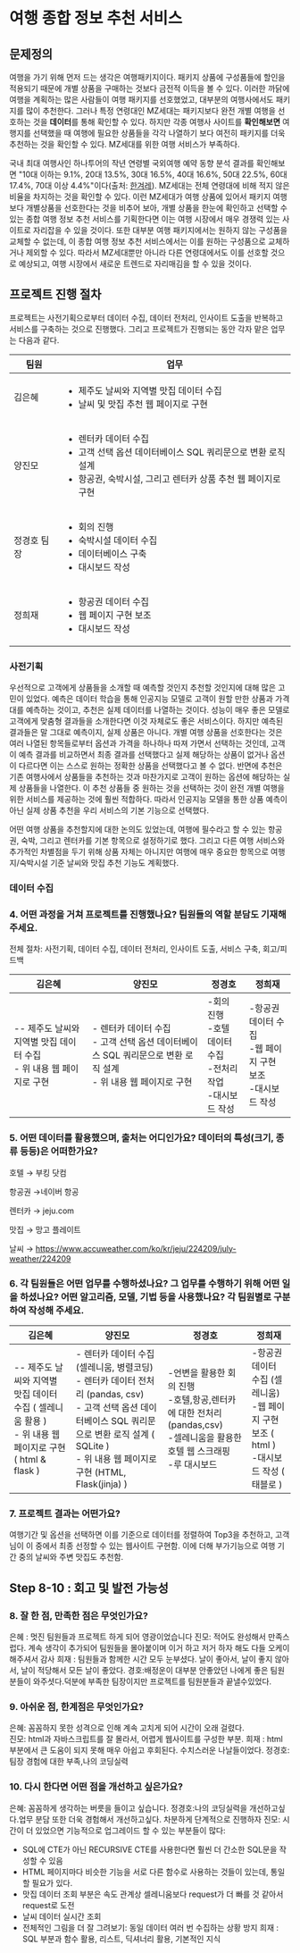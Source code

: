 # 여행 종합 정보 추천 서비스

## 문제정의
여행을 가기 위해 먼저 드는 생각은 여행패키지이다. 패키지 상품에 구성품들에 할인을 적용되기 때문에 개별 상품을 구매하는 것보다 금전적 이득을 볼 수 있다. 이러한 까닭에 여행을 계획하는 많은 사람들이 여행 패키지를 선호했었고, 대부분의 여행사에서도 패키지를 많이 추천한다. 그러나 특정 연령대인 MZ세대는 패키지보다 완전 개별 여행을 선호하는 것을 **데이터**를 통해 확인할 수 있다. 하지만 각종 여행사 사이트를 **확인해보면** 여행지를 선택했을 때 여행에 필요한 상품들을 각각 나열하기 보다 여전히 패키지를 더욱 추천하는 것을 확인할 수 있다. MZ세대를 위한 여행 서비스가 부족하다.

국내 최대 여행사인 하나투어의 작년 연령별 국외여행 예약 동향 분석 결과를 확인해보면 "10대 이하는 9.1%, 20대 13.5%, 30대 16.5%, 40대 16.6%, 50대 22.5%, 60대 17.4%, 70대 이상 4.4%"이다(출처: [한겨레](https://www.hani.co.kr/arti/economy/marketing/1076933.html)). MZ세대는 전체 연령대에 비해 적지 않은 비율을 차지하는 것을 확인할 수 있다. 이런 MZ세대가 여행 상품에 있어서 패키지 여행보다 개별상품을 선호한다는 것을 비추어 보아, 개별 상품을 한눈에 확인하고 선택할 수 있는 종합 여행 정보 추천 서비스를 기획한다면 이는 여행 시장에서 매우 경쟁력 있는 사이트로 자리잡을 수 있을 것이다. 또한 대부분 여행 패키지에서는 원하지 않는 구성품을 교체할 수 없는데, 이 종합 여행 정보 추천 서비스에서는 이를 원하는 구성품으로 교체하거나 제외할 수 있다. 따라서 MZ세대뿐만 아니라 다른 연령대에서도 이를 선호할 것으로 예상되고, 여행 시장에서 새로운 트렌드로 자리매김을 할 수 있을 것이다.

## 프로젝트 진행 절차
프로젝트는 사전기획으로부터 데이터 수집, 데이터 전처리, 인사이트 도출을 반복하고 서비스를 구축하는 것으로 진행했다. 그리고 프로젝트가 진행되는 동안 각자 맡은 업무는 다음과 같다.

팀원 | 업무
-- | --
김은혜 | <ul><li>제주도 날씨와 지역별 맛집 데이터 수집</li><li>날씨 및 맛집 추천 웹 페이지로 구현</li></ul>
양진모 | <ul><li>렌터카 데이터 수집</li><li>고객 선택 옵션 데이터베이스 SQL 쿼리문으로 변환 로직 설계</li><li>항공권, 숙박시설, 그리고 렌터카 상품 추천 웹 페이지로 구현</li></ul>
정경호 팀장 | <ul><li>회의 진행</li><li>숙박시설 데이터 수집</li><li>데이터베이스 구축</li><li>대시보드 작성</li></ul>
정희재 | <ul><li>항공권 데이터 수집</li><li>웹 페이지 구현 보조</li><li>대시보드 작성</li></ul>

### 사전기획
우선적으로 고객에게 상품들을 소개할 때 예측할 것인지 추천할 것인지에 대해 많은 고민이 있었다. 예측은 데이터 학습을 통해 인공지능 모델로 고객이 원할 만한 상품과 가격대를 예측하는 것이고, 추천은 실제 데이터를 나열하는 것이다. 성능이 매우 좋은 모델로 고객에게 맞춤형 결과들을 소개한다면 이것 자체로도 좋은 서비스이다. 하지만 예측된 결과들은 말 그대로 예측이지, 실제 상품은 아니다. 개별 여행 상품을 선호한다는 것은 여러 나열된 항목들로부터 옵션과 가격을 하나하나 따져 가면서 선택하는 것인데, 고객이 예측 결과를 비교하면서 최종 결과를 선택했다고 실제 해당하는 상품이 없거나 옵션이 다르다면 이는 스스로 원하는 정확한 상품을 선택했다고 볼 수 없다. 반면에 추천은 기존 여행사에서 상품들을 추천하는 것과 마찬가지로 고객이 원하는 옵션에 해당하는 실제 상품들을 나열한다. 이 추천 상품들 중 원하는 것을 선택하는 것이 완전 개별 여행을 위한 서비스를 제공하는 것에 훨씬 적합하다. 따라서 인공지능 모델을 통한 상품 예측이 아닌 실제 상품 추천을 우리 서비스의 기본 기능으로 선택했다.

어떤 여행 상품을 추천할지에 대한 논의도 있었는데, 여행에 필수라고 할 수 있는 항공권, 숙박, 그리고 렌터카를 기본 항목으로 설정하기로 했다. 그리고 다른 여행 서비스와 추가적인 차별점을 두기 위해 상품 자체는 아니지만 여행에 매우 중요한 항목으로 여행지/숙박시설 기준 날씨와 맛집 추천 기능도 계획했다.

### 데이터 수집

### 4. 어떤 과정을 거쳐 프로젝트를 진행했나요? 팀원들의 역할 분담도 기재해 주세요.
전체 절차: 사전기획, 데이터 수집, 데이터 전처리, 인사이트 도출, 서비스 구축, 회고/피드백

김은혜 | 양진모 | 정경호 | 정희재
-- | -- | -- | --
-- 제주도 날씨와 지역별 맛집 데이터 수집 <br> - 위 내용 웹 페이지로 구현 | - 렌터카 데이터 수집 <br> - 고객 선택 옵션 데이터베이스 SQL 쿼리문으로 변환 로직 설계 <br> - 위 내용 웹 페이지로 구현 | -회의 진행 <br> -호텔 데이터 수집 <br> -전처리 작업 <br> -대시보드 작성 | -항공권 데이터 수집 <br> -웹 페이지 구현 보조 <br> -대시보드 작성
### 5. 어떤 데이터를 활용했으며, 출처는 어디인가요? 데이터의 특성(크기, 종류 등등)은 어떠한가요?   
호텔 → 부킹 닷컴

항공권 →네이버 항공

렌터카 → jeju.com

맛집 → 망고 플레이트

날씨 → https://www.accuweather.com/ko/kr/jeju/224209/july-weather/224209
### 6. 각 팀원들은 어떤 업무를 수행하셨나요? 그 업무를 수행하기 위해 어떤 일을 하셨나요? 어떤 알고리즘, 모델, 기법 등을 사용했나요? 각 팀원별로 구분하여 작성해 주세요.  
김은혜 | 양진모 | 정경호 | 정희재
-- | -- | -- | --
-- 제주도 날씨와 지역별 맛집 데이터 수집 ( 셀레니움 활용 ) <br> - 위 내용 웹 페이지로 구현 ( html & flask ) | - 렌터카 데이터 수집 (셀레니움, 병렬코딩) <br> - 렌터카 데이터 전처리 (pandas, csv) <br> - 고객 선택 옵션 데이터베이스 SQL 쿼리문으로 변환 로직 설계 ( SQLite ) <br> - 위 내용 웹 페이지로 구현 (HTML, Flask(jinja) ) | -언변을 활용한 회의 진행 <br> -호텔,항공,렌터카에 대한 전처리(pandas,csv) <br> -셀레니움을 활용한 호텔 웹 스크래핑 <br> -루 대시보드 | -항공권 데이터 수집 (셀레니움) <br> -웹 페이지 구현 보조  ( html ) <br> -대시보드 작성 ( 태블로 )

### 7. 프로젝트 결과는 어떤가요?
여행기간 및 옵션을 선택하면 이를 기준으로 데이터를 정렬하여 Top3을 추천하고, 고객님이 이 중에서 최종 선정할 수 있는 웹사이트 구현함. 이에 더해 부가기능으로 여행 기간 중의 날씨와 주변 맛집도 추천함.

## Step 8-10 : 회고 및 발전 가능성
### 8. 잘 한 점, 만족한 점은 무엇인가요? 
은혜 : 멋진 팀원들과 프로젝트 하게 되어 영광이었습니다 
진모: 적어도 완성해서 만족스럽다. 계속 생각이 추가되어 팀원들을 몰아붙이며 이거 하고 저거 하자 해도 다들 오케이 해주셔서 감사
희재 : 팀원들과 함께한 시간 모두 눈부셨다. 날이 좋아서, 날이 좋지 않아서, 날이 적당해서 모든 날이 좋았다.
경호:배정운이 대부분 안좋았던 나에게 좋은 팀원분들이 와주셧다.덕분에 부족한 팀장이지만 프로젝트를 팀원분들과 끝낼수있었다.
### 9. 아쉬운 점, 한계점은 무엇인가요?
은혜:  꼼꼼하지 못한 성격으로 인해 계속 고치게 되어 시간이 오래 걸렸다.   
진모: html과 자바스크립트를 잘 몰라서, 어렵게 웹사이트를 구성한 부분. 
희재 : html 부분에서 큰 도움이 되지 못해 매우 아쉽고 후회된다. 수치스러운 나날들이었다. 
정경호:팀장 경험에 대한 부족,나의 코딩실력
### 10. 다시 한다면 어떤 점을 개선하고 싶은가요? 
은혜: 꼼꼼하게 생각하는 버릇을 들이고 싶습니다.
정경호:나의 코딩실력을 개선하고싶다.업무 분담 또한 더욱 경험해서 개선하고싶다. 차분하게 단계적으로 진행하자
진모: 시간이 더 있었으면 기능적으로 업그레이드 할 수 있는 부분들이 많다:
- SQL에 CTE가 아닌 RECURSIVE CTE를 사용한다면 훨씬 더 간소한 SQL문을 작성할 수 있음
- HTML 페이지마다 비슷한 기능을 서로 다른 함수로 사용하는 것들이 있는데, 통일할 필요가 있다.
- 맛집 데이터 조회 부분은 속도 관계상 셀레니움보다 request가 더 빠를 것 같아서 request로 도전
- 날씨 데이터 실시간 조회
- 전체적인 그림을 더 잘 그려보기: 동일 데이터 여러 번 수집하는 상황 방지 
희재 : SQL 부분과 함수 활용, 리스트, 딕셔너리 활용, 기본적인 지식 

